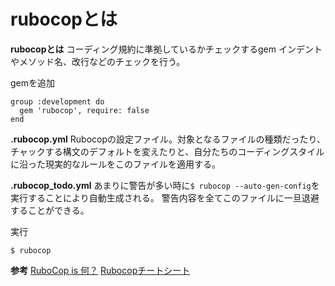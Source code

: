 # rubocopとは
**rubocopとは**
コーディング規約に準拠しているかチェックするgem
インデントやメソッド名、改行などのチェックを行う。

gemを追加
```
group :development do
  gem 'rubocop', require: false
end
```

**.rubocop.yml**
Rubocopの設定ファイル。対象となるファイルの種類だったり、チャックする構文のデフォルトを変えたりと、自分たちのコーディングスタイルに沿った現実的なルールをこのファイルを適用する。

**.rubocop_todo.yml**
あまりに警告が多い時に`$ rubocop --auto-gen-config`を実行することにより自動生成される。
警告内容を全てこのファイルに一旦退避することができる。

実行
```
$ rubocop
```

**参考**
[RuboCop is 何？](https://qiita.com/tomohiii/items/1a17018b5a48b8284a8b)
[Rubocopチートシート](https://qiita.com/tanish-kr/items/abb881c098b3df3f9871)